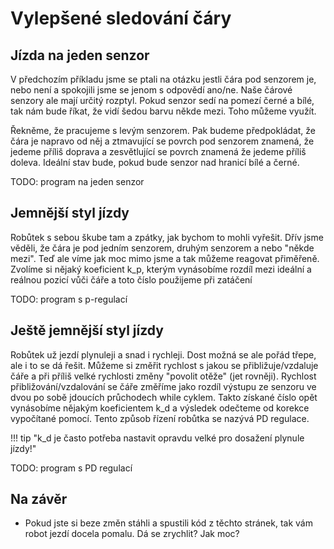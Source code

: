 # Vylepšené sledování čáry

## Jízda na jeden senzor

V předchozím příkladu jsme se ptali na otázku jestli čára pod senzorem je, nebo není a spokojili jsme se jenom s odpovědí ano/ne. Naše čárové senzory ale mají určitý rozptyl. Pokud senzor sedí na pomezí černé a bílé, tak nám bude říkat, že vidí šedou barvu někde mezi. Toho můžeme využít.

Řekněme, že pracujeme s levým senzorem. Pak budeme předpokládat, že čára je napravo od něj a ztmavující se povrch pod senzorem znamená, že jedeme příliš doprava a zesvětlující se povrch znamená že jedeme příliš doleva. Ideální stav bude, pokud bude senzor nad hranicí bílé a černé.

TODO: program na jeden senzor

## Jemnější styl jízdy

Robůtek s sebou škube tam a zpátky, jak bychom to mohli vyřešit. Dřív jsme věděli, že čára je pod jedním senzorem, druhým senzorem a nebo "někde mezi". Teď ale víme jak moc mimo jsme a tak můžeme reagovat přiměřeně. Zvolíme si nějaký koeficient k_p, kterým vynásobíme rozdíl mezi ideální a reálnou pozicí vůči čáře a toto číslo použijeme při zatáčení

TODO: program s p-regulací

## Ještě jemnější styl jízdy

Robůtek už jezdí plynuleji a snad i rychleji. Dost možná se ale pořád třepe, ale i to se dá řešit. Můžeme si změřit rychlost s jakou se přibližuje/vzdaluje čáře a při příliš velké rychlosti změny "povolit otěže" (jet rovněji). Rychlost přibližování/vzdalování se čáře změříme jako rozdíl výstupu ze senzoru ve dvou po sobě jdoucích průchodech while cyklem. Takto získané číslo opět vynásobíme nějakým koeficientem k_d a výsledek odečteme od korekce vypočítané pomocí. Tento způsob řízení robůtka se nazývá PD regulace.

!!! tip "k_d je často potřeba nastavit opravdu velké pro dosažení plynule jízdy!"

TODO: program s PD regulací

## Na závěr

- Pokud jste si beze změn stáhli a spustili kód z těchto stránek, tak vám robot jezdí docela pomalu. Dá se zrychlit? Jak moc?
